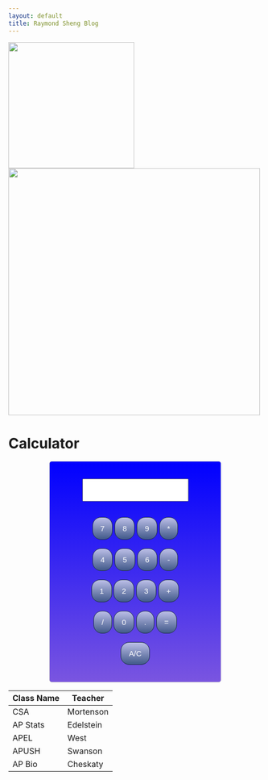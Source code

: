 ```yaml
---
layout: default
title: Raymond Sheng Blog
---
```

<head>
<style>
  .calculator {
      width: 300px;
      margin: 0 auto;
      padding: 20px;
      border: 1px solid #ccc;
      border-radius: 5px;
      text-align: center;
      background-image: linear-gradient(blue, #7a55e0 100%);
  }
  input[type=button] {
	background:linear-gradient(to bottom, #b6bae3 5%, #415989 100%);
	background-color:#2e466e;
	border-radius:17px;
	border:1px solid #1f2f47;
	display:inline-block;
	cursor:pointer;
	color:#ffffff;
	font-size:15px;
	padding:13px 15px;
	text-decoration:none;
}
  input[type=button]:hover {
	background:linear-gradient(to bottom, #415989 5%, #2e466e 100%);
	background-color:#415989;
}
  input[type=button]:active {
	position:relative;
	top:1px;
}
#calc {
  	padding:13px 15px;
}
</style>
</head>

<html>
    <img src='https://github.com/raymondYsheng/CSA_Repo/assets/142441804/03fcccb9-e6ca-4f75-b00c-408ac15ce7d6' width="250">
    <img src='https://github.com/raymondYsheng/CSA_Repo/assets/142441804/227c1f2d-c74e-4239-b062-7fd054684ccb' width="500" height="490">

<body>
  <h1>Calculator</h1>

<div class="calculator">
<form name = "form1">  
      
  <input id = "calc" type ="text" name = "answer"> <br> <br>

  <input type = "button" value = "7" onclick = "form1.answer.value += '7' ">  
  <input type = "button" value = "8" onclick = "form1.answer.value += '8' ">  
  <input type = "button" value = "9" onclick = "form1.answer.value += '9' ">  
  <input type = "button" value = "*" onclick = "form1.answer.value += '*' ">  
  <br> <br>  
    
  <input type = "button" value = "4" onclick = "form1.answer.value += '4' ">  
  <input type = "button" value = "5" onclick = "form1.answer.value += '5' ">  
  <input type = "button" value = "6" onclick = "form1.answer.value += '6' ">  
  <input type = "button" value = "-" onclick = "form1.answer.value += '-' ">  
  <br> <br>  

  <input type = "button" value = "1" onclick = "form1.answer.value += '1' ">  
  <input type = "button" value = "2" onclick = "form1.answer.value += '2' ">  
  <input type = "button" value = "3" onclick = "form1.answer.value += '3' ">  
  <input type = "button" value = "+" onclick = "form1.answer.value += '+' ">  
  <br> <br>  
    
  <input type = "button" value = "/" onclick = "form1.answer.value += '/' ">  
  <input type = "button" value = "0" onclick = "form1.answer.value += '0' ">  
  <input type = "button" value = "." onclick = "form1.answer.value += '.' ">  

  <input type = "button" value = "=" onclick = "calculate()">  
  <br><br>
  <input type = "button" value = "A/C" onclick = "form1.answer.value = ' ' " id= "clear" >  
  <br>   
  <script>
    function calculate() {
            try {
                form1.answer.value = eval(form1.answer.value);
            } catch (error) {
                form1.answer.value = 'Error';
            }
    }
  </script>
</form>  
</div>
  
</body>
</html>

| Class Name | Teacher    |
|------------|------------|
| CSA        | Mortenson  |
| AP Stats   | Edelstein  |
| APEL       | West       |
| APUSH      | Swanson    |
| AP Bio     | Cheskaty   |

